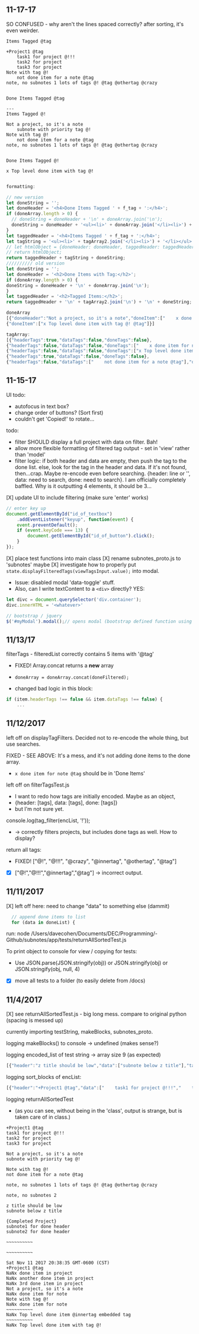   <style>
  </style>

## 11-17-17

SO CONFUSED - why aren't the lines spaced correctly? after sorting, it's even weirder.
```
Items Tagged @tag

+Project1 @tag
    task1 for project @!!!
    task2 for project
    task3 for project
Note with tag @!
    not done item for a note @tag
note, no subnotes 1 lots of tags @! @tag @othertag @crazy


Done Items Tagged @tag

---
Items Tagged @!

Not a project, so it's a note
    subnote with priority tag @!
Note with tag @!
    not done item for a note @tag
note, no subnotes 1 lots of tags @! @tag @othertag @crazy


Done Items Tagged @!

x Top level done item with tag @!
```



```js

formatting:

// new version
let doneString = '';
let doneHeader = '<h4>Done Items Tagged ' + f_tag + ':</h4>';
if (doneArray.length > 0) {
  // doneString = doneHeader + '\n' + doneArray.join('\n');
  doneString = doneHeader + '<ul><li>' + doneArray.join('</li><li>') + '</li></ul>';
}
let taggedHeader = '<h4>Items Tagged ' + f_tag + ':</h4>';
let tagString = '<ul><li>' + tagArray2.join('</li><li>') + '</li></ul>';
// let htmlObject = {doneHeader: doneHeader, taggedHeader: taggedHeader, tagString: tagString};
// return htmlObject;
return taggedHeader + tagString + doneString;
////////// old version
let doneString = '';
let doneHeader = '<h2>Done Items with Tag:</h2>';
if (doneArray.length > 0) {
doneString = doneHeader + '\n' + doneArray.join('\n');
}
let taggedHeader = '<h2>Tagged Items:</h2>';
return taggedHeader + '\n' + tagArray2.join('\n') + '\n' + doneString;

doneArray 
[{"doneHeader":"Not a project, so it's a note","doneItem":["    x done item for note @tag"]},
{"doneItem":["x Top level done item with tag @! @tag"]}]

tagArray:  
[{"headerTags":true,"dataTags":false,"doneTags":false},
{"headerTags":false,"dataTags":false,"doneTags":["    x done item for note @tag"]},
{"headerTags":false,"dataTags":false,"doneTags":["x Top level done item with tag @! @tag"]},
{"headerTags":true,"dataTags":false,"doneTags":false},
{"headerTags":false,"dataTags":["    not done item for a note @tag"],"doneTags":false}]
```

## 11-15-17

UI todo:
- autofocus in text box?
- change order of buttons? (Sort first)
- couldn't get 'Copied!' to rotate...

todo:
- filter SHOULD display a full project with data on filter. Bah!
- allow more flexible formatting of filtered tag output - set in 'view' rather than 'model'
- filter logic: if both header and data are empty, then push the tag to the done list. else, look for the tag in the header and data. If it's not found, then...crap. Maybe re-encode even before searching. {header: line or '', data: need to search, done: need to search}. I am officially completely baffled. Why is it outputting 4 elements, it should be 3...

[X] update UI to include filtering (make sure 'enter' works)
```js
// enter key up
document.getElementById("id_of_textbox")
    .addEventListener("keyup", function(event) {
    event.preventDefault();
    if (event.keyCode === 13) {
        document.getElementById("id_of_button").click();
    }
});
```

[X] place test functions into main class
[X] rename subnotes_proto.js to 'subnotes' maybe
[X] investigate how to properly put `state.displayFilteredTags(viewTagsInput.value);` into modal. 
  - Issue: disabled modal 'data-toggle' stuff. 
  - Also, can I write textContent to a `<div>` directly? YES: 
```js
let divc = document.querySelector('div.container');
divc.innerHTML = '<whatever>'

// bootstrap / jquery
$('#myModal').modal();// opens modal (bootstrap defined function using jQuery)
```


## 11/13/17

filterTags - filteredList correctly contains 5 items with '@tag'
- FIXED! Array.concat returns a **new** array
- `doneArray = doneArray.concat(doneFiltered);`

- changed bad logic in this block:
```js
if (item.headerTags !== false && item.dataTags !== false) {
    ...
```

## 11/12/2017

left off on displayTagFilters. Decided not to re-encode the whole thing, but use searches. 

FIXED - SEE ABOVE: It's a mess, and it's not adding done items to the done array.
- `x done item for note @tag` should be in 'Done Items'

left off on filterTagsTest.js 
- I want to redo how tags are initially encoded. Maybe as an object,
- {header: [tags], data: [tags], done: [tags]}
- but I'm not sure yet.

console.log(tag_filter(encList, '!'));
- -> correctly filters projects, but includes done tags as well. How to display?

return all tags:
- FIXED! ["@!", "@!!!", "@crazy", "@innertag", "@othertag", "@tag"]
- [X] ["@!","@!!!","@innertag","@tag"] -> incorrect output.

## 11/11/2017
[X] left off here: need to change "data" to something else (dammit)
```js
  // append done items to list
  for (data in doneList) {
```
run: node /Users/davecohen/Documents/DEC/Programming/-Github/subnotes/app/tests/returnAllSortedTest.js

To print object to console for view / copying for tests:
- Use JSON.parse(JSON.stringify(obj)) or JSON.stringify(obj) or JSON.stringify(obj, null, 4)
- [X] move all tests to a folder (to easily delete from /docs)

## 11/4/2017
[X] see returnAllSortedTest.js - big long mess. compare to original python (spacing is messed up)

currently importing testString, makeBlocks, subnotes_proto.

logging makeBlocks() to console -> undefined (makes sense?)

logging encoded_list of test string -> array size 9 (as expected)
```js
[{"header":"z title should be low","data":["subnote below z title"],"tags":[],"done":[]},{"header":"+Project1 @tag","data":["    task1 for project @!!!","    task2 for project","    task3 for project"],"tags":["@tag","@!!!"],"done":["    x done item in project","    x another done item in project","    x 3rd done item in project"]},{"header":"Not a project, so it's a note","data":["    subnote with priority tag @!"],"tags":["@!"],"done":["    x done item for note"]},{"header":"~~~~~~~~~~","data":[],"tags":["@innertag"],"done":["x Top level done item @innertag embedded tag"]},{"header":"{Completed Project}","data":["subnote1 for done header","subnote2 for done header"],"tags":[],"done":["x Top level done item with subnote"]},{"header":"~~~~~~~~~~","data":[],"tags":["@!"],"done":["x Top level done item with tag @!"]},{"header":"note, no subnotes 1 lots of tags @! @tag @othertag @crazy","data":[],"tags":["@!"],"done":[]},{"header":"note, no subnotes 2","data":[],"tags":[],"done":[]},{"header":"Note with tag @!","data":["    not done item for a note @tag"],"tags":["@!","@tag"],"done":["    x done item for note"]}]
```
logging sort_blocks of encList:
```js
[{"header":"+Project1 @tag","data":["    task1 for project @!!!","    task2 for project","    task3 for project"],"tags":["@tag","@!!!"],"done":["    x done item in project","    x another done item in project","    x 3rd done item in project"]},{"header":"Not a project, so it's a note","data":["    subnote with priority tag @!"],"tags":["@!"],"done":["    x done item for note"]},{"header":"Note with tag @!","data":["    not done item for a note @tag"],"tags":["@!","@tag"],"done":["    x done item for note"]},{"header":"note, no subnotes 1 lots of tags @! @tag @othertag @crazy","data":[],"tags":["@!"],"done":[]},{"header":"note, no subnotes 2","data":[],"tags":[],"done":[]},{"header":"z title should be low","data":["subnote below z title"],"tags":[],"done":[]},{"header":"{Completed Project}","data":["subnote1 for done header","subnote2 for done header"],"tags":[],"done":["x Top level done item with subnote"]},{"header":"~~~~~~~~~~","data":[],"tags":["@innertag"],"done":["x Top level done item @innertag embedded tag"]},{"header":"~~~~~~~~~~","data":[],"tags":["@!"],"done":["x Top level done item with tag @!"]}]
```

logging returnAllSortedTest
- (as you can see, without being in the 'class', output is strange, but is taken care of in class.)
```
+Project1 @tag
task1 for project @!!!
task2 for project
task3 for project

Not a project, so it's a note
subnote with priority tag @!

Note with tag @!
not done item for a note @tag

note, no subnotes 1 lots of tags @! @tag @othertag @crazy

note, no subnotes 2

z title should be low
subnote below z title

{Completed Project}
subnote1 for done header
subnote2 for done header

~~~~~~~~~~

~~~~~~~~~~

Sat Nov 11 2017 20:38:35 GMT-0600 (CST)
+Project1 @tag
NaNx done item in project
NaNx another done item in project
NaNx 3rd done item in project
Not a project, so it's a note
NaNx done item for note
Note with tag @!
NaNx done item for note
~~~~~~~~~~
NaNx Top level done item @innertag embedded tag
~~~~~~~~~~
NaNx Top level done item with tag @!
```